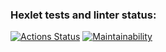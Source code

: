 ### Hexlet tests and linter status:
[![Actions Status](https://github.com/sva24/python-project-49/actions/workflows/hexlet-check.yml/badge.svg)](https://github.com/sva24/python-project-49/actions)
[![Maintainability](https://api.codeclimate.com/v1/badges/9b667465285fb0e8d03a/maintainability)](https://codeclimate.com/github/sva24/python-project-49/maintainability)
